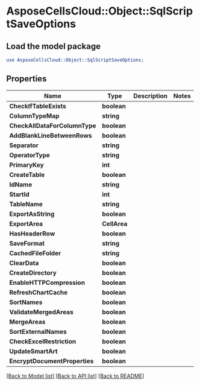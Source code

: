 # AsposeCellsCloud::Object::SqlScriptSaveOptions 

## Load the model package
```perl
use AsposeCellsCloud::Object::SqlScriptSaveOptions;
```

## Properties
Name | Type | Description | Notes
------------ | ------------- | ------------- | -------------
**CheckIfTableExists** | **boolean** |  |
**ColumnTypeMap** | **string** |  |
**CheckAllDataForColumnType** | **boolean** |  |
**AddBlankLineBetweenRows** | **boolean** |  |
**Separator** | **string** |  |
**OperatorType** | **string** |  |
**PrimaryKey** | **int** |  |
**CreateTable** | **boolean** |  |
**IdName** | **string** |  |
**StartId** | **int** |  |
**TableName** | **string** |  |
**ExportAsString** | **boolean** |  |
**ExportArea** | **CellArea** |  |
**HasHeaderRow** | **boolean** |  |
**SaveFormat** | **string** |  |
**CachedFileFolder** | **string** |  |
**ClearData** | **boolean** |  |
**CreateDirectory** | **boolean** |  |
**EnableHTTPCompression** | **boolean** |  |
**RefreshChartCache** | **boolean** |  |
**SortNames** | **boolean** |  |
**ValidateMergedAreas** | **boolean** |  |
**MergeAreas** | **boolean** |  |
**SortExternalNames** | **boolean** |  |
**CheckExcelRestriction** | **boolean** |  |
**UpdateSmartArt** | **boolean** |  |
**EncryptDocumentProperties** | **boolean** |  |  

[[Back to Model list]](../README.md#documentation-for-models) [[Back to API list]](../README.md#documentation-for-api-endpoints) [[Back to README]](../README.md)


